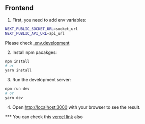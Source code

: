 ## Frontend 

1. First, you need to add env variables:
```bash
NEXT_PUBLIC_SOCKET_URL=socket_url
NEXT_PUBLIC_API_URL=api_url
```

Please check [.env.development](https://github.com/naruto0913/test-risk/blob/master/.env.development)

2. Install npm pacakges:
```bash
npm install
# or
yarn install
```

3. Run the development server:
```bash
npm run dev
# or
yarn dev
```

4. Open [http://localhost:3000](http://localhost:3000) with your browser to see the result.

*** You can check this [vercel link](https://test-risk-murex.vercel.app) also

